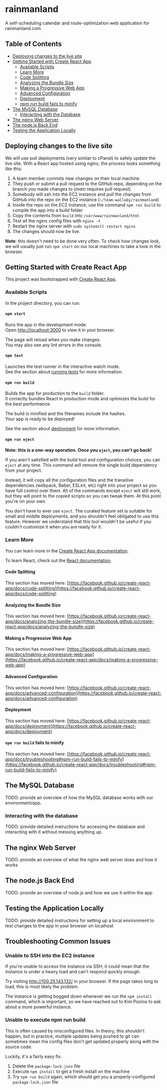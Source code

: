 # rainmanland
A self-scheduling calendar and route-optimization web application for rainmanland.com

## Table of Contents

* [Deploying changes to the live site](#deploying-changes-to-the-live-site)
* [Getting Started with Create React App](#getting-started-with-create-react-app)
  * [Available Scripts](#available-scripts)
  * [Learn More](#learn-more)
  * [Code Splitting](#code-splitting)
  * [Analyzing the Bundle Size](#analyzing-the-bundle-size)
  * [Making a Progressive Web App](#making-a-progressive-web-app)
  * [Advanced Configuration](#advanced-configuration)
  * [Deployment](#deployment)
  * [npm run build fails to minify](#npm-run-build-fails-to-minify)
* [The MySQL Database](#the-mysql-database)
  * [Interacting with the Database](#interacting-with-the-database)
* [The nginx Web Server](#the-nginx-web-server)
* [The node.js Back End](#the-nodejs-back-end)
* [Testing the Application Locally](#testing-the-application-locally)

## Deploying changes to the live site
We will use pull deployments (very similar to cPanel) to safely update the live site. With a React app hosted using nginx, the process looks something like this:
1. A team member commits new changes on their local machine
2. They push or submit a pull request to the GitHub repo, depending on the branch you made changes to (*main* requires pull request).
3. Somebody will ssh into the EC2 instance and pull the changes from GitHub into the repo on the EC2 instance (`~/team-wallaby/rainmanland`)
4. Inside the repo on the EC2 instance, use the command `npm run build` to compile the app into a build folder
5. Copy the contents from `build` into `/var/www/rainmanland/html`
6. Test all the nginx config files with `nginx -t`
7. Restart the nginx server with `sudo systemctl restart nginx`
8. The changes should now be live.

**Note**: this doesn't need to be done very often. To check how changes look, we will usually just run `npm start` on our local machines to take a look in the browser.

## Getting Started with Create React App

This project was bootstrapped with [Create React App](https://github.com/facebook/create-react-app).

### Available Scripts

In the project directory, you can run:

#### `npm start`

Runs the app in the development mode.\
Open [http://localhost:3000](http://localhost:3000) to view it in your browser.

The page will reload when you make changes.\
You may also see any lint errors in the console.

#### `npm test`

Launches the test runner in the interactive watch mode.\
See the section about [running tests](https://facebook.github.io/create-react-app/docs/running-tests) for more information.

#### `npm run build`

Builds the app for production to the `build` folder.\
It correctly bundles React in production mode and optimizes the build for the best performance.

The build is minified and the filenames include the hashes.\
Your app is ready to be deployed!

See the section about [deployment](https://facebook.github.io/create-react-app/docs/deployment) for more information.

#### `npm run eject`

**Note: this is a one-way operation. Once you `eject`, you can't go back!**

If you aren't satisfied with the build tool and configuration choices, you can `eject` at any time. This command will remove the single build dependency from your project.

Instead, it will copy all the configuration files and the transitive dependencies (webpack, Babel, ESLint, etc) right into your project so you have full control over them. All of the commands except `eject` will still work, but they will point to the copied scripts so you can tweak them. At this point you're on your own.

You don't have to ever use `eject`. The curated feature set is suitable for small and middle deployments, and you shouldn't feel obligated to use this feature. However we understand that this tool wouldn't be useful if you couldn't customize it when you are ready for it.

### Learn More

You can learn more in the [Create React App documentation](https://facebook.github.io/create-react-app/docs/getting-started).

To learn React, check out the [React documentation](https://reactjs.org/).

#### Code Splitting

This section has moved here: [https://facebook.github.io/create-react-app/docs/code-splitting](https://facebook.github.io/create-react-app/docs/code-splitting)

#### Analyzing the Bundle Size

This section has moved here: [https://facebook.github.io/create-react-app/docs/analyzing-the-bundle-size](https://facebook.github.io/create-react-app/docs/analyzing-the-bundle-size)

#### Making a Progressive Web App

This section has moved here: [https://facebook.github.io/create-react-app/docs/making-a-progressive-web-app](https://facebook.github.io/create-react-app/docs/making-a-progressive-web-app)

#### Advanced Configuration

This section has moved here: [https://facebook.github.io/create-react-app/docs/advanced-configuration](https://facebook.github.io/create-react-app/docs/advanced-configuration)

#### Deployment

This section has moved here: [https://facebook.github.io/create-react-app/docs/deployment](https://facebook.github.io/create-react-app/docs/deployment)

#### `npm run build` fails to minify

This section has moved here: [https://facebook.github.io/create-react-app/docs/troubleshooting#npm-run-build-fails-to-minify](https://facebook.github.io/create-react-app/docs/troubleshooting#npm-run-build-fails-to-minify)


## The MySQL Database
TODO: provide an overview of how the MySQL database works with our environment/app.

### Interacting with the database
TODO: provide detailed instructions for accessing the database and interacting with it without messing anything up.

## The nginx Web Server
TODO: provide an overview of what the nginx web server does and how it works

## The node.js Back End
TODO: provide an overview of node.js and how we use it within the app

## Testing the Application Locally
TODO: provide detailed instructions for setting up a local environment to test changes to the app in your browser on localhost

## Troubleshooting Common Issues

### Unable to SSH into the EC2 instance
If you're unable to access the instance via SSH, it could mean that the instance is under a heavy load and can't respond quickly enough.

Try visiting http://100.25.143.132/ in your browser. If the page takes long to load, this is most likely the problem.

The instance is getting bogged down whenever we run the `npm install` command, which is important, so we have reached out to Kim Poolos to ask about a more powerful instance.

### Unable to execute npm run build
This is often caused by misconfigured files. In theory, this shouldn't happen, but in practice, multiple updates being pushed to git can sometimes mean the config files don't get updated properly along with the source code.

Luckily, it's a fairly easy fix.
1. Delete the `package-lock.json` file
2. Execute `npm install` to get a fresh install on the machine
3. Try `npm run build` again, which should get you a properly-configured `package-lock.json` file